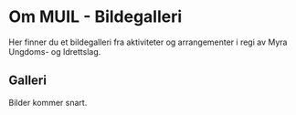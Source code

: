 # Om MUIL - Bildegalleri

Her finner du et bildegalleri fra aktiviteter og arrangementer i regi av Myra Ungdoms- og Idrettslag.

## Galleri

Bilder kommer snart.
